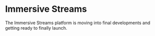 # Immersive Streams

The Immersive Streams platform is moving into final developments and getting ready to finally launch.
